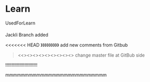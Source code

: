 # Learn
UsedForLearn

####
Jackli Branch added

<<<<<<< HEAD
》》》》》》》》》
add new comments from Gitbub
><<><><><><><><><><>
change master file at GitBub side

!!!!!!!!!!!!!!!!!!!!!!!!!

mmmmmmmmmmmmmmmmmmmmmmmmmm
